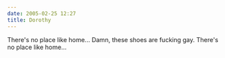 ```yaml
---
date: 2005-02-25 12:27
title: Dorothy
---
```

There's no place like home...
Damn, these shoes are fucking gay.
There's no place like home...
